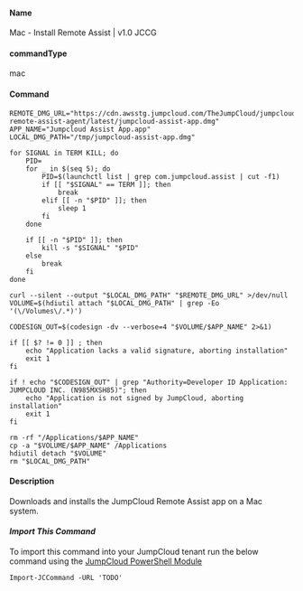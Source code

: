#### Name

Mac - Install Remote Assist | v1.0 JCCG

#### commandType

mac

#### Command

```
REMOTE_DMG_URL="https://cdn.awsstg.jumpcloud.com/TheJumpCloud/jumpcloud-remote-assist-agent/latest/jumpcloud-assist-app.dmg"
APP_NAME="Jumpcloud Assist App.app"
LOCAL_DMG_PATH="/tmp/jumpcloud-assist-app.dmg"

for SIGNAL in TERM KILL; do
    PID=
    for _ in $(seq 5); do
        PID=$(launchctl list | grep com.jumpcloud.assist | cut -f1)
        if [[ "$SIGNAL" == TERM ]]; then
            break
        elif [[ -n "$PID" ]]; then
            sleep 1
        fi
    done

    if [[ -n "$PID" ]]; then
        kill -s "$SIGNAL" "$PID"
    else
        break
    fi
done

curl --silent --output "$LOCAL_DMG_PATH" "$REMOTE_DMG_URL" >/dev/null
VOLUME=$(hdiutil attach "$LOCAL_DMG_PATH" | grep -Eo '(\/Volumes\/.*)')

CODESIGN_OUT=$(codesign -dv --verbose=4 "$VOLUME/$APP_NAME" 2>&1)

if [[ $? != 0 ]] ; then
    echo "Application lacks a valid signature, aborting installation"
    exit 1
fi

if ! echo "$CODESIGN_OUT" | grep "Authority=Developer ID Application: JUMPCLOUD INC. (N985MXSH85)"; then
    echo "Application is not signed by JumpCloud, aborting installation"
    exit 1
fi

rm -rf "/Applications/$APP_NAME"
cp -a "$VOLUME/$APP_NAME" /Applications
hdiutil detach "$VOLUME"
rm "$LOCAL_DMG_PATH"
```

#### Description

Downloads and installs the JumpCloud Remote Assist app on a Mac system.

#### *Import This Command*

To import this command into your JumpCloud tenant run the below command using the [JumpCloud PowerShell Module](https://github.com/TheJumpCloud/support/wiki/Installing-the-JumpCloud-PowerShell-Module)

```
Import-JCCommand -URL 'TODO'
```
